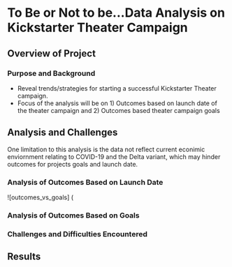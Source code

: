 # To Be or Not to be...Data Analysis on Kickstarter Theater Campaign 

## Overview of Project

### Purpose and Background
* Reveal trends/strategies for starting a successful Kickstarter Theater campaign.
* Focus of the analysis will be on 1) Outcomes based on launch date of the theater campaign and 2) Outcomes based theater campaign goals

## Analysis and Challenges
One limitation to this analysis is the data not reflect current econimic enviornment relating to COVID-19 and the Delta variant, which may hinder outcomes for projects goals and launch date.

### Analysis of Outcomes Based on Launch Date
![outcomes_vs_goals] (
### Analysis of Outcomes Based on Goals

### Challenges and Difficulties Encountered

## Results

